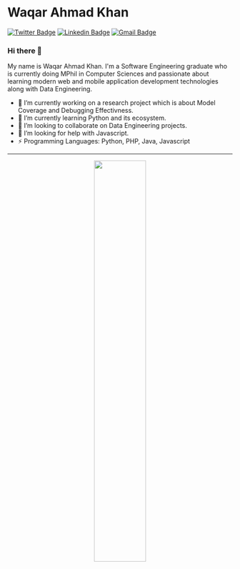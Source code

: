 <!-- 👋  Hi, I’m Waqar Ahmad Khan @bhali16  
👀  I’m interested in Web Development, Data and Security and recently worked with Testing Frameworks and find it very interesting  
🌱  I’m currently working with Python and Java   -->
<!-- 💞️  I’m looking to collaborate on Machine Learning and Social Network Analysis   -->



# Waqar Ahmad Khan
[![Twitter Badge](https://img.shields.io/badge/-@thewaqarism-1ca0f1?style=flat-square&labelColor=1ca0f1&logo=twitter&logoColor=white&link=https://twitter.com/thewaqarism)](https://twitter.com/thewaqarism) 
[![Linkedin Badge](https://img.shields.io/badge/-bhali16-blue?style=flat-square&logo=Linkedin&logoColor=white&link=https://www.linkedin.com/in/bhali16/)](https://www.linkedin.com/in/bhali16/) 
[![Gmail Badge](https://img.shields.io/badge/-wakhan@cs.qau.edu.pk-c14438?style=flat-square&logo=Gmail&logoColor=white&link=mailto:wakhan@cs.qau.edu.pk)](mailto:wakhan@cs.qau.edu.pk)


### Hi there 👋
My name is Waqar Ahmad Khan. I'm a Software Engineering graduate who is currently doing MPhil in Computer Sciences and passionate about learning modern web and mobile application development technologies along with Data Engineering.

- 🔭 I’m currently working on a research project which is about Model Coverage and Debugging Effectivness.
- 🌱 I’m currently learning Python and its ecosystem.
- 👯 I’m looking to collaborate on Data Engineering projects.
- 🤔 I’m looking for help with Javascript.
- ⚡ Programming Languages: Python, PHP, Java, Javascript

<!-- <p align="center">
  <a href="http://twitter.com/bhali16">
    <img src="https://img.shields.io/twitter/follow/thewaqarism?label=Twitter&logo=twitter&style=for-the-badge" />
  </a>
</p>
 -->
---
<p align="center">
    <img width="48%" src="https://github-readme-streak-stats.herokuapp.com/?user=bhali16&hide_border=true" />
</center>

